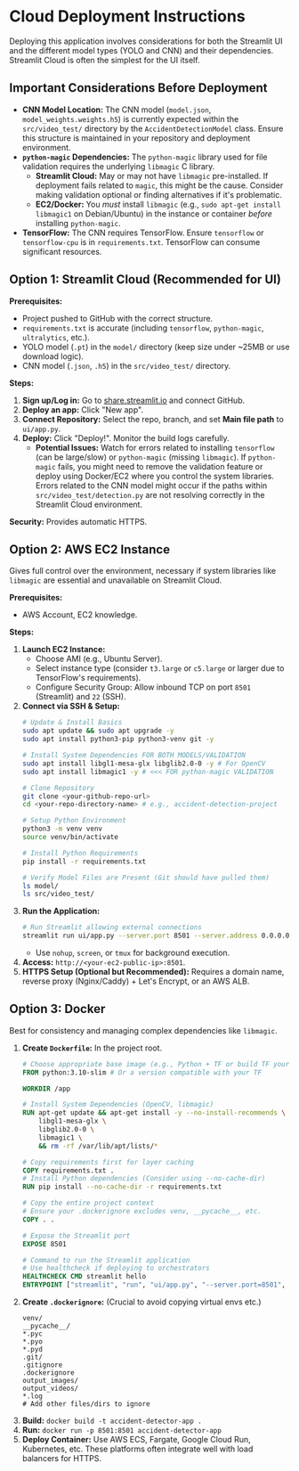 # Cloud Deployment Instructions

Deploying this application involves considerations for both the Streamlit UI and the different model types (YOLO and CNN) and their dependencies. Streamlit Cloud is often the simplest for the UI itself.

## Important Considerations Before Deployment

*   **CNN Model Location:** The CNN model (`model.json`, `model_weights.weights.h5`) is currently expected within the `src/video_test/` directory by the `AccidentDetectionModel` class. Ensure this structure is maintained in your repository and deployment environment.
*   **`python-magic` Dependencies:** The `python-magic` library used for file validation requires the underlying `libmagic` C library.
    *   **Streamlit Cloud:** May or may not have `libmagic` pre-installed. If deployment fails related to `magic`, this might be the cause. Consider making validation optional or finding alternatives if it's problematic.
    *   **EC2/Docker:** You *must* install `libmagic` (e.g., `sudo apt-get install libmagic1` on Debian/Ubuntu) in the instance or container *before* installing `python-magic`.
*   **TensorFlow:** The CNN requires TensorFlow. Ensure `tensorflow` or `tensorflow-cpu` is in `requirements.txt`. TensorFlow can consume significant resources.

## Option 1: Streamlit Cloud (Recommended for UI)

**Prerequisites:**
*   Project pushed to GitHub with the correct structure.
*   `requirements.txt` is accurate (including `tensorflow`, `python-magic`, `ultralytics`, etc.).
*   YOLO model (`.pt`) in the `model/` directory (keep size under ~25MB or use download logic).
*   CNN model (`.json`, `.h5`) in the `src/video_test/` directory.

**Steps:**
1.  **Sign up/Log in:** Go to [share.streamlit.io](https://share.streamlit.io/) and connect GitHub.
2.  **Deploy an app:** Click "New app".
3.  **Connect Repository:** Select the repo, branch, and set **Main file path** to `ui/app.py`.
4.  **Deploy:** Click "Deploy!". Monitor the build logs carefully.
    *   **Potential Issues:** Watch for errors related to installing `tensorflow` (can be large/slow) or `python-magic` (missing `libmagic`). If `python-magic` fails, you might need to remove the validation feature or deploy using Docker/EC2 where you control the system libraries. Errors related to the CNN model might occur if the paths within `src/video_test/detection.py` are not resolving correctly in the Streamlit Cloud environment.

**Security:** Provides automatic HTTPS.

## Option 2: AWS EC2 Instance

Gives full control over the environment, necessary if system libraries like `libmagic` are essential and unavailable on Streamlit Cloud.

**Prerequisites:**
*   AWS Account, EC2 knowledge.

**Steps:**
1.  **Launch EC2 Instance:**
    *   Choose AMI (e.g., Ubuntu Server).
    *   Select instance type (consider `t3.large` or `c5.large` or larger due to TensorFlow's requirements).
    *   Configure Security Group: Allow inbound TCP on port `8501` (Streamlit) and `22` (SSH).
2.  **Connect via SSH & Setup:**
    ```bash
    # Update & Install Basics
    sudo apt update && sudo apt upgrade -y
    sudo apt install python3-pip python3-venv git -y

    # Install System Dependencies FOR BOTH MODELS/VALIDATION
    sudo apt install libgl1-mesa-glx libglib2.0-0 -y # For OpenCV
    sudo apt install libmagic1 -y # <<< FOR python-magic VALIDATION

    # Clone Repository
    git clone <your-github-repo-url>
    cd <your-repo-directory-name> # e.g., accident-detection-project

    # Setup Python Environment
    python3 -m venv venv
    source venv/bin/activate

    # Install Python Requirements
    pip install -r requirements.txt

    # Verify Model Files are Present (Git should have pulled them)
    ls model/
    ls src/video_test/
    ```
3.  **Run the Application:**
    ```bash
    # Run Streamlit allowing external connections
    streamlit run ui/app.py --server.port 8501 --server.address 0.0.0.0
    ```
    *   Use `nohup`, `screen`, or `tmux` for background execution.
4.  **Access:** `http://<your-ec2-public-ip>:8501`.
5.  **HTTPS Setup (Optional but Recommended):** Requires a domain name, reverse proxy (Nginx/Caddy) + Let's Encrypt, or an AWS ALB.

## Option 3: Docker

Best for consistency and managing complex dependencies like `libmagic`.

1.  **Create `Dockerfile`:** In the project root.
    ```dockerfile
    # Choose appropriate base image (e.g., Python + TF or build TF yourself)
    FROM python:3.10-slim # Or a version compatible with your TF

    WORKDIR /app

    # Install System Dependencies (OpenCV, libmagic)
    RUN apt-get update && apt-get install -y --no-install-recommends \
        libgl1-mesa-glx \
        libglib2.0-0 \
        libmagic1 \
        && rm -rf /var/lib/apt/lists/*

    # Copy requirements first for layer caching
    COPY requirements.txt .
    # Install Python dependencies (Consider using --no-cache-dir)
    RUN pip install --no-cache-dir -r requirements.txt

    # Copy the entire project context
    # Ensure your .dockerignore excludes venv, __pycache__, etc.
    COPY . .

    # Expose the Streamlit port
    EXPOSE 8501

    # Command to run the Streamlit application
    # Use healthcheck if deploying to orchestrators
    HEALTHCHECK CMD streamlit hello
    ENTRYPOINT ["streamlit", "run", "ui/app.py", "--server.port=8501", "--server.address=0.0.0.0"]
    ```
2.  **Create `.dockerignore`:** (Crucial to avoid copying virtual envs etc.)
    ```
    venv/
    __pycache__/
    *.pyc
    *.pyo
    *.pyd
    .git/
    .gitignore
    .dockerignore
    output_images/
    output_videos/
    *.log
    # Add other files/dirs to ignore
    ```
3.  **Build:** `docker build -t accident-detector-app .`
4.  **Run:** `docker run -p 8501:8501 accident-detector-app`
5.  **Deploy Container:** Use AWS ECS, Fargate, Google Cloud Run, Kubernetes, etc. These platforms often integrate well with load balancers for HTTPS.